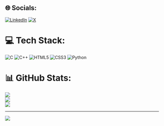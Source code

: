 
## 🌐 Socials:
[![LinkedIn](https://img.shields.io/badge/LinkedIn-%230077B5.svg?logo=linkedin&logoColor=white)](https://linkedin.com/in/www.linkedin.com/in/aaranya-singh-89589131a) [![X](https://img.shields.io/badge/X-black.svg?logo=X&logoColor=white)](https://x.com/theycallmeRNA) 

# 💻 Tech Stack:
![C](https://img.shields.io/badge/c-%2300599C.svg?style=for-the-badge&logo=c&logoColor=white) ![C++](https://img.shields.io/badge/c++-%2300599C.svg?style=for-the-badge&logo=c%2B%2B&logoColor=white) ![HTML5](https://img.shields.io/badge/html5-%23E34F26.svg?style=for-the-badge&logo=html5&logoColor=white) ![CSS3](https://img.shields.io/badge/css3-%231572B6.svg?style=for-the-badge&logo=css3&logoColor=white) ![Python](https://img.shields.io/badge/python-3670A0?style=for-the-badge&logo=python&logoColor=ffdd54) 
# 📊 GitHub Stats:
![](https://github-readme-stats.vercel.app/api?username=Aaranya-Singh12&theme=dark&hide_border=false&include_all_commits=false&count_private=false)<br/>
![](https://github-readme-streak-stats.herokuapp.com/?user=Aaranya-Singh12&theme=dark&hide_border=false)<br/>
![](https://github-readme-stats.vercel.app/api/top-langs/?username=Aaranya-Singh12&theme=dark&hide_border=false&include_all_commits=false&count_private=false&layout=compact)

---
[![](https://visitcount.itsvg.in/api?id=Aaranya-Singh12&icon=0&color=0)](https://visitcount.itsvg.in)

<!-- Proudly created with GPRM ( https://gprm.itsvg.in ) -->

